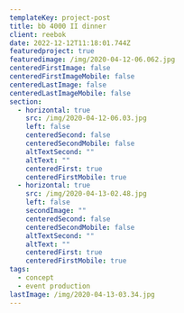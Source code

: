```yaml
---
templateKey: project-post
title: bb 4000 II dinner
client: reebok
date: 2022-12-12T11:18:01.744Z
featuredproject: true
featuredimage: /img/2020-04-12-06.062.jpg
centeredFirstImage: false
centeredFirstImageMobile: false
centeredLastImage: false
centeredLastImageMobile: false
section:
  - horizontal: true
    src: /img/2020-04-12-06.03.jpg
    left: false
    centeredSecond: false
    centeredSecondMobile: false
    altTextSecond: ""
    altText: ""
    centeredFirst: true
    centeredFirstMobile: true
  - horizontal: true
    src: /img/2020-04-13-02.48.jpg
    left: false
    secondImage: ""
    centeredSecond: false
    centeredSecondMobile: false
    altTextSecond: ""
    altText: ""
    centeredFirst: true
    centeredFirstMobile: true
tags:
  - concept
  - event production
lastImage: /img/2020-04-13-03.34.jpg
---
```

